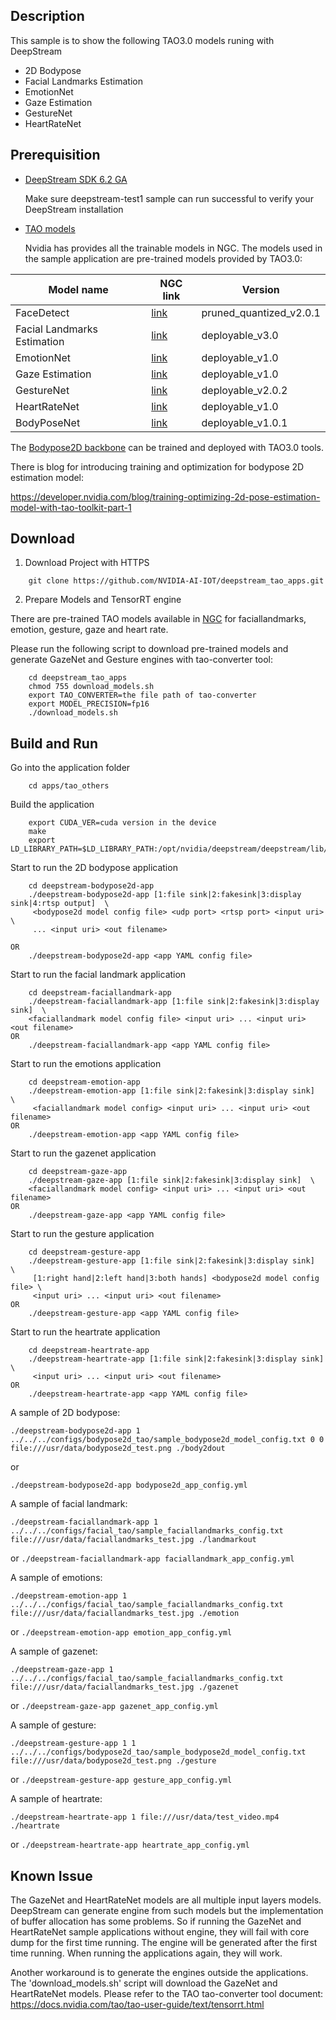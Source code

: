 ## Description
This sample is to show the following TAO3.0 models runing with DeepStream

* 2D Bodypose
* Facial Landmarks Estimation
* EmotionNet
* Gaze Estimation
* GestureNet
* HeartRateNet

## Prerequisition

* [DeepStream SDK 6.2 GA](https://developer.nvidia.com/deepstream-sdk-6.0-members-page)

  Make sure deepstream-test1 sample can run successful to verify your DeepStream installation

* [TAO models](https://docs.nvidia.com/tao/tao-toolkit/text/overview.html)

  Nvidia has provides all the trainable models in NGC.
  The models used in the sample application are pre-trained models provided by TAO3.0:

| Model name | NGC link  | Version |
|------------|-----------|---------|
| FaceDetect |[link](https://ngc.nvidia.com/catalog/models/nvidia:tao:facenet)|pruned_quantized_v2.0.1|
| Facial Landmarks Estimation|[link](https://ngc.nvidia.com/catalog/models/nvidia:tao:fpenet)|deployable_v3.0|
| EmotionNet|[link](https://ngc.nvidia.com/catalog/models/nvidia:tao:emotionnet)|deployable_v1.0|
| Gaze Estimation|[link](https://ngc.nvidia.com/catalog/models/nvidia:tao:gazenet)|deployable_v1.0|
| GestureNet|[link](https://ngc.nvidia.com/catalog/models/nvidia:tao:gesturenet)|deployable_v2.0.2|
| HeartRateNet|[link](https://ngc.nvidia.com/catalog/models/nvidia:tao:heartratenet)|deployable_v1.0|
| BodyPoseNet|[link](https://ngc.nvidia.com/catalog/models/nvidia:tao:bodyposenet)|deployable_v1.0.1|

  The [Bodypose2D backbone](https://ngc.nvidia.com/catalog/models/nvidia:tao:bodyposenet) can be trained and deployed with TAO3.0 tools.

  There is blog for introducing training and optimization for bodypose 2D estimation model:

 https://developer.nvidia.com/blog/training-optimizing-2d-pose-estimation-model-with-tao-toolkit-part-1

## Download

1. Download Project with HTTPS
```
    git clone https://github.com/NVIDIA-AI-IOT/deepstream_tao_apps.git
```
2. Prepare Models and TensorRT engine

There are pre-trained TAO models available in [NGC](https://ngc.nvidia.com/catalog/models) for faciallandmarks, emotion, gesture, gaze and heart rate.

Please run the following script to download pre-trained models and generate GazeNet and Gesture engines with tao-converter tool:

```
    cd deepstream_tao_apps
    chmod 755 download_models.sh
    export TAO_CONVERTER=the file path of tao-converter
    export MODEL_PRECISION=fp16
    ./download_models.sh
```

## Build and Run
Go into the application folder
```
    cd apps/tao_others
```

Build the application
```
    export CUDA_VER=cuda version in the device
    make
    export LD_LIBRARY_PATH=$LD_LIBRARY_PATH:/opt/nvidia/deepstream/deepstream/lib/cvcore_libs
```

Start to run the 2D bodypose application
```
    cd deepstream-bodypose2d-app
    ./deepstream-bodypose2d-app [1:file sink|2:fakesink|3:display sink|4:rtsp output]  \
     <bodypose2d model config file> <udp port> <rtsp port> <input uri> \
     ... <input uri> <out filename>

OR
    ./deepstream-bodypose2d-app <app YAML config file>
```
Start to run the facial landmark application
```
    cd deepstream-faciallandmark-app
    ./deepstream-faciallandmark-app [1:file sink|2:fakesink|3:display sink]  \
    <faciallandmark model config file> <input uri> ... <input uri> <out filename>
OR
    ./deepstream-faciallandmark-app <app YAML config file>
```
Start to run the emotions application
```
    cd deepstream-emotion-app
    ./deepstream-emotion-app [1:file sink|2:fakesink|3:display sink]  \
     <faciallandmark model config> <input uri> ... <input uri> <out filename>
OR
    ./deepstream-emotion-app <app YAML config file>
```

Start to run the gazenet application
```
    cd deepstream-gaze-app
    ./deepstream-gaze-app [1:file sink|2:fakesink|3:display sink]  \
    <faciallandmark model config> <input uri> ... <input uri> <out filename>
OR
    ./deepstream-gaze-app <app YAML config file>
```

Start to run the gesture application
```
    cd deepstream-gesture-app
    ./deepstream-gesture-app [1:file sink|2:fakesink|3:display sink]  \
     [1:right hand|2:left hand|3:both hands] <bodypose2d model config file> \
     <input uri> ... <input uri> <out filename>
OR
    ./deepstream-gesture-app <app YAML config file>
```

Start to run the heartrate application
```
    cd deepstream-heartrate-app
    ./deepstream-heartrate-app [1:file sink|2:fakesink|3:display sink]  \
     <input uri> ... <input uri> <out filename>
OR
    ./deepstream-heartrate-app <app YAML config file>
```

A sample of 2D bodypose:

`./deepstream-bodypose2d-app 1 ../../../configs/bodypose2d_tao/sample_bodypose2d_model_config.txt 0 0 file:///usr/data/bodypose2d_test.png ./body2dout`

or

`./deepstream-bodypose2d-app bodypose2d_app_config.yml`

A sample of facial landmark:

`./deepstream-faciallandmark-app 1 ../../../configs/facial_tao/sample_faciallandmarks_config.txt file:///usr/data/faciallandmarks_test.jpg ./landmarkout`

or
`./deepstream-faciallandmark-app faciallandmark_app_config.yml`

A sample of emotions:

`./deepstream-emotion-app 1 ../../../configs/facial_tao/sample_faciallandmarks_config.txt file:///usr/data/faciallandmarks_test.jpg ./emotion`

or
`./deepstream-emotion-app emotion_app_config.yml`

A sample of gazenet:

`./deepstream-gaze-app 1 ../../../configs/facial_tao/sample_faciallandmarks_config.txt file:///usr/data/faciallandmarks_test.jpg ./gazenet`

or
`./deepstream-gaze-app gazenet_app_config.yml`

A sample of gesture:

`./deepstream-gesture-app 1 1 ../../../configs/bodypose2d_tao/sample_bodypose2d_model_config.txt file:///usr/data/bodypose2d_test.png ./gesture`

or
`./deepstream-gesture-app gesture_app_config.yml`

A sample of heartrate:

`./deepstream-heartrate-app 1 file:///usr/data/test_video.mp4 ./heartrate`

or
`./deepstream-heartrate-app heartrate_app_config.yml`

## Known Issue

The GazeNet and HeartRateNet models are all multiple input layers models. DeepStream can generate engine from such models but the implementation of buffer allocation has some problems. So if running the GazeNet and HeartRateNet sample applications without engine, they will fail with core dump for the first time running. The engine will be generated after the first time running. When running the applications again, they will work.

Another workaround is to generate the engines outside the applications. The 'download_models.sh' script will download the GazeNet and HeartRateNet models. Please refer to the TAO tao-converter tool document: https://docs.nvidia.com/tao/tao-user-guide/text/tensorrt.html
